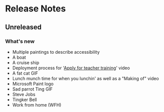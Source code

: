 # Release Notes

## Unreleased

### What's new

- Multiple paintings to describe accessibility
- A boat
- A cruise ship
- Deployment process for '[Apply for teacher training](https://github.com/DFE-Digital/apply-for-postgraduate-teacher-training)' video
- A fat cat GIF
- Lunch munch time for when you lunchin' as well as a "Making of" video
- Microsoft Paint logo
- Sad parrot Ting GIF
- Steve Jobs
- Tingker Bell
- Work from home (WFH)